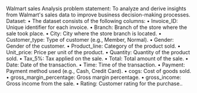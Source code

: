 Walmart sales Analysis
problem statement:
To analyze and derive insights from Walmart's sales data to improve business decision-making processes.
Dataset:
• The dataset consists of the following columns:
• Invoice_ID: Unique identifier for each invoice.
• Branch: Branch of the store where the sale took place.
• City: City where the store branch is located.
• Customer_type: Type of customer (e.g., Member, Normal).
• Gender: Gender of the customer.
• Product_line: Category of the product sold.
• Unit_price: Price per unit of the product.
• Quantity: Quantity of the product sold.
• Tax_5%: Tax applied on the sale.
• Total: Total amount of the sale.
• Date: Date of the transaction.
• Time: Time of the transaction.
• Payment: Payment method used (e.g., Cash, Credit Card).
• cogs: Cost of goods sold.
• gross_margin_percentage: Gross margin percentage.
• gross_income: Gross income from the sale.
• Rating: Customer rating for the purchase..